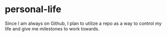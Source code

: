 # personal-life
Since I am always on Github, I plan to utilize a repo as a way to control my life and give me milestones to work towards.
